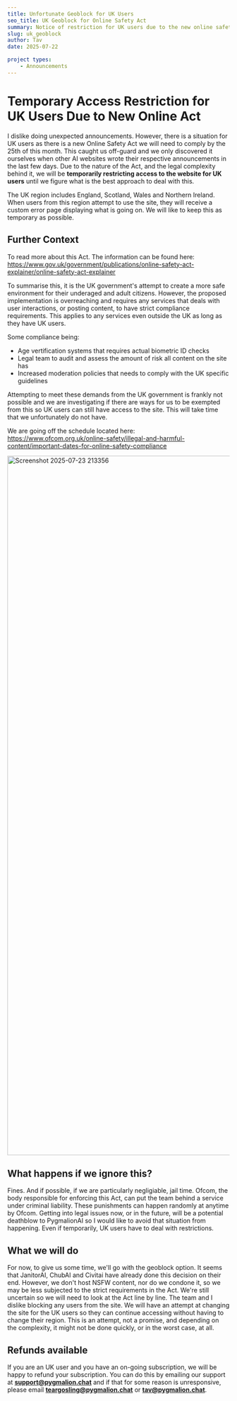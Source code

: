 ```yaml
---
title: Unfortunate Geoblock for UK Users
seo_title: UK Geoblock for Online Safety Act
summary: Notice of restriction for UK users due to the new online safety act coming into effect on the 25th of July, 2025.
slug: uk_geoblock
author: Tav
date: 2025-07-22

project types:
    - Announcements
---
```


# Temporary Access Restriction for UK Users Due to New Online Act

I dislike doing unexpected announcements. However, there is a situation for UK users as there is a new Online Safety Act we will need to comply by the 25th of this month. This caught us off-guard and we only discovered it ourselves when other AI websites wrote their respective announcements in the last few days. Due to the nature of the Act, and the legal complexity behind it, we will be **temporarily restricting access to the website for UK users** until we figure what is the best approach to deal with this.

The UK region includes England, Scotland, Wales and Northern Ireland. When users from this region attempt to use the site, they will receive a custom error page displaying what is going on. We will like to keep this as temporary as possible.

## Further Context
To read more about this Act. The information can be found here: https://www.gov.uk/government/publications/online-safety-act-explainer/online-safety-act-explainer

To summarise this, it is the UK government's attempt to create a more safe environment for their underaged and adult citizens. However, the proposed implementation is overreaching and requires any services that deals with user interactions, or posting content, to have strict compliance requirements. This applies to any services even outside the UK as long as they have UK users. 

Some compliance being:
- Age vertification systems that requires actual biometric ID checks
- Legal team to audit and assess the amount of risk all content on the site has
- Increased moderation policies that needs to comply with the UK specific guidelines

Attempting to meet these demands from the UK government is frankly not possible and we are investigating if there are ways for us to be exempted from this so UK users can still have access to the site. This will take time that we unfortunately do not have. 

We are going off the schedule located here: https://www.ofcom.org.uk/online-safety/illegal-and-harmful-content/important-dates-for-online-safety-compliance

<img width="2038" height="1580" alt="Screenshot 2025-07-23 213356" src="https://github.com/user-attachments/assets/0f959d0f-2708-44e9-a576-bbb989f557da"/>

## What happens if we ignore this?
Fines. And if possible, if we are particularly negligiable, jail time. Ofcom, the body responsible for enforcing this Act, can put the team behind a service under criminal liability. These punishments can happen randomly at anytime by Ofcom. Getting into legal issues now, or in the future, will be a potential deathblow to PygmalionAI so I would like to avoid that situation from happening. Even if temporarily, UK users have to deal with restrictions. 

## What we will do
For now, to give us some time, we'll go with the geoblock option. It seems that JanitorAI, ChubAI and Civitai have already done this decision on their end. However, we don't host NSFW content, nor do we condone it, so we may be less subjected to the strict requirements in the Act. We're still uncertain so we will need to look at the Act line by line. The team and I dislike blocking any users from the site. We will have an attempt at changing the site for the UK users so they can continue accessing without having to change their region. This is an attempt, not a promise, and depending on the complexity, it might not be done quickly, or in the worst case, at all.

## Refunds available
If you are an UK user and you have an on-going subscription, we will be happy to refund your subscription. You can do this by emailing our support at **support@pygmalion.chat** and if that for some reason is unresponsive, please email **teargosling@pygmalion.chat** or **tav@pygmalion.chat**. 

